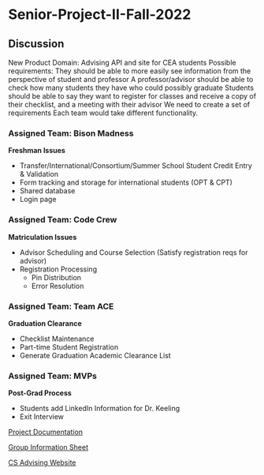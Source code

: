 # Senior-Project-II-Fall-2022


## Discussion
New Product Domain: Advising API and site for CEA students
Possible requirements:
They should be able to more easily see information from the perspective of student and professor
A professor/advisor should be able to check how many students they have who could possibly graduate
Students should be able to say they want to register for classes and receive a copy of their checklist, and a meeting with their advisor
We need to create a set of requirements
Each team would take different functionality.

### Assigned Team: Bison Madness
**Freshman Issues**
* Transfer/International/Consortium/Summer School Student Credit Entry & Validation
* Form tracking and storage for international students (OPT & CPT)
* Shared database
* Login page

### Assigned Team: Code Crew
**Matriculation Issues**
* Advisor Scheduling and Course Selection (Satisfy registration reqs for advisor)
* Registration Processing
    - Pin Distribution
    - Error Resolution

### Assigned Team: Team ACE
**Graduation Clearance**
* Checklist Maintenance
* Part-time Student Registration
* Generate Graduation Academic Clearance List

### Assigned Team: MVPs
**Post-Grad Process**
* Students add LinkedIn Information for Dr. Keeling
* Exit Interview




[Project Documentation](https://docs.google.com/document/d/1zDgmPmvEXwdtrTu6SaQdG77AkgH1PaIDNpe92wG2bnI/edit?usp=sharing)

[Group Information Sheet](https://docs.google.com/spreadsheets/d/186qrw8JsiF5gFs9qZuT0Cxj1wJEGNcYDOW_w11vatzI/edit?usp=sharing)

[CS Advising Website](https://howardu.sharepoint.com/sites/CSAdvising)
